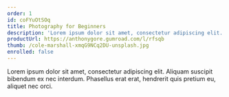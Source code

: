```yaml
---
order: 1
id: coFYuOtSOq
title: Photography for Beginners
description: 'Lorem ipsum dolor sit amet, consectetur adipiscing elit. Aliquam suscipit bibendum ex nec interdum.'
productUrl: https://anthonygore.gumroad.com/l/rfsqb
thumb: /cole-marshall-xmqG9NCq2DU-unsplash.jpg
enrolled: false
---
```

Lorem ipsum dolor sit amet, consectetur adipiscing elit. Aliquam suscipit bibendum ex nec interdum. Phasellus erat erat, hendrerit quis pretium eu, aliquet nec orci.
